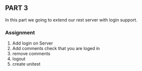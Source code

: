 ## PART 3
In this part we going to extend our rest server with login support. 

### Assignment 
1. Add login on Server
2. Add comments check that you are loged in
3. remove comments
4. logout
5. create unitest

